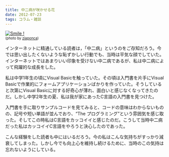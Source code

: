 ```yaml
---
title: 中二病が咲かせる花
date: 2012-07-23
tags: コラム・雑談
---
```


[![Smile !](http://farm6.staticflickr.com/5012/5450487239_2ee749f5d5.jpg)](http://www.flickr.com/photos/ziaponca/5450487239/)<br /><span style="font-size: 80%">(photo by <a href="http://www.flickr.com/photos/ziaponca/">ziaponca</a>)</span>

インターネットに精通している読者は，「中二病」というのをご存知だろう。今では思い出したくないような恥ずかしい行動でも、当時は平気な顔でしていた。インターネットではあまりいい印象を受けない中二病であるが、私は中二病によって飛躍的な成長をした。

私は中学1年生の頃にVisual Basicを触っていた。その頃は入門書を片手にVisual Basicで作業的にフォームアプリケーションばかりを作っていた。そうしていると次第にVisual Basicに対する好奇心が薄れ、面白いと感じなくなってきたのだ。しかし中学2年生の夏、私は我が家にあったC言語の入門書を見つけた。

入門書を手に取りサンプルコードを見てみると、コードの意味はわからないものの、記号や短い単語が並んでおり、“The プログラミング”という雰囲気を感じ取った。そしてこの時私はC言語をカッコイイと感じたのだ。こうして当時中二病だった私はカッコイイC言語をやろうと決心したのであった。

こんな経験をした読者も中にはいるだろう。今の私はこんな気持ちがすっかり減衰してしまった。しかし今でも向上心を維持し続けるために、当時のこの気持は忘れないようにしている。

